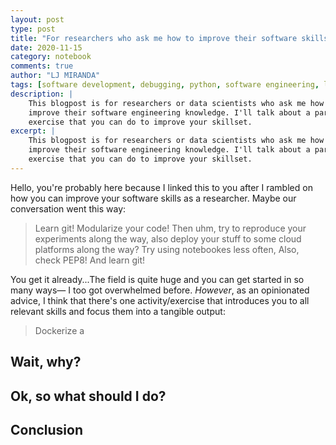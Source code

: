 ```yaml
---
layout: post
type: post
title: "For researchers who ask me how to improve their software skills"
date: 2020-11-15
category: notebook
comments: true
author: "LJ MIRANDA"
tags: [software development, debugging, python, software engineering, life]
description: |
    This blogpost is for researchers or data scientists who ask me how to
    improve their software engineering knowledge. I'll talk about a particular
    exercise that you can do to improve your skillset.
excerpt: |
    This blogpost is for researchers or data scientists who ask me how to
    improve their software engineering knowledge. I'll talk about a particular
    exercise that you can do to improve your skillset.
---
```



Hello, you're probably here because I linked this to you after I rambled on how
you can improve your software skills as a researcher. Maybe our conversation
went this way:

> Learn git! Modularize your code! Then uhm, try to reproduce your
> experiments along the way, also deploy your stuff to some cloud platforms
> along the way? Try using notebookes less often, Also, check PEP8! And learn git!

You get it already...The field is quite huge and you can get started in so many
ways&mdash; I too got overwhelmed before. *However*, as an opinionated
advice, I think that there's one activity/exercise that introduces you to all 
relevant skills and focus them into a tangible output:


> Dockerize a  
> 
> 

<!-- show the final product in illustration form: a fully-fledged machine -->

## Wait, why?


## Ok, so what should I do?

<!-- this is the how, when illustrating these things, build-up the "final
machine" -->
<!-- learn git => learn the tools -->
<!-- learn how to modularize your code => show that the components now look
better -->
<!-- learn flask => an interface for the machine -->
<!-- learn docker => the "frame" or the common interface into which these
things will fit in -->






## Conclusion
